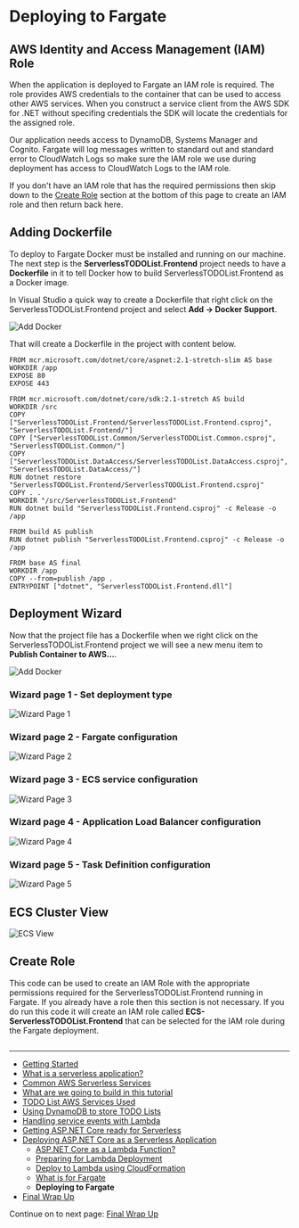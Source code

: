 # Deploying to Fargate


## AWS Identity and Access Management (IAM) Role

When the application is deployed to Fargate an IAM role is required. The role provides AWS credentials to the container
that can be used to access other AWS services. When you construct a service client from the 
AWS SDK for .NET without specifing credentials the SDK will locate the credentials for the assigned role.

Our application needs access to DynamoDB, Systems Manager and Cognito. Fargate will log messages written to standard out 
and standard error to CloudWatch Logs so make sure the IAM role we use during deployment has access to 
CloudWatch Logs to the IAM role.

If you don't have an IAM role that has the required permissions then skip down to the [Create Role](#create-role)
section at the bottom of this page to create an IAM role and then return back here.


## Adding Dockerfile


To deploy to Fargate Docker must be installed and running on our machine. The next step is the **ServerlessTODOList.Frontend**
project needs to have a **Dockerfile** in it to tell Docker how to build ServerlessTODOList.Frontend as a Docker image.

In Visual Studio a quick way to create a Dockerfile that right click on the ServerlessTODOList.Frontend project and
select **Add -> Docker Support**.

![Add Docker](./images/add-docker.png)

That will create a Dockerfile in the project with content below.

```
FROM mcr.microsoft.com/dotnet/core/aspnet:2.1-stretch-slim AS base
WORKDIR /app
EXPOSE 80
EXPOSE 443

FROM mcr.microsoft.com/dotnet/core/sdk:2.1-stretch AS build
WORKDIR /src
COPY ["ServerlessTODOList.Frontend/ServerlessTODOList.Frontend.csproj", "ServerlessTODOList.Frontend/"]
COPY ["ServerlessTODOList.Common/ServerlessTODOList.Common.csproj", "ServerlessTODOList.Common/"]
COPY ["ServerlessTODOList.DataAccess/ServerlessTODOList.DataAccess.csproj", "ServerlessTODOList.DataAccess/"]
RUN dotnet restore "ServerlessTODOList.Frontend/ServerlessTODOList.Frontend.csproj"
COPY . .
WORKDIR "/src/ServerlessTODOList.Frontend"
RUN dotnet build "ServerlessTODOList.Frontend.csproj" -c Release -o /app

FROM build AS publish
RUN dotnet publish "ServerlessTODOList.Frontend.csproj" -c Release -o /app

FROM base AS final
WORKDIR /app
COPY --from=publish /app .
ENTRYPOINT ["dotnet", "ServerlessTODOList.Frontend.dll"]
```

## Deployment Wizard

Now that the project file has a Dockerfile when we right click on the ServerlessTODOList.Frontend project we will
see a new menu item to **Publish Container to AWS...**.

![Add Docker](./images/solution-explorer-container.png)

### Wizard page 1 - Set deployment type

![Wizard Page 1](./images/ecs-wizard-page1.png)


### Wizard page 2 - Fargate configuration

![Wizard Page 2](./images/ecs-wizard-page2.png)

### Wizard page 3 - ECS service configuration

![Wizard Page 3](./images/ecs-wizard-page3.png)

### Wizard page 4 - Application Load Balancer configuration

![Wizard Page 4](./images/ecs-wizard-page4.png)

### Wizard page 5 - Task Definition configuration

![Wizard Page 5](./images/ecs-wizard-page5.png)

## ECS Cluster View

![ECS View](./images/ecs-view.png)

## Create Role

This code can be used to create an IAM Role with the appropriate permissions required for 
the ServerlessTODOList.Frontend running in Fargate. If you already have a role then this
section is not necessary. If you do run this code it will create an IAM role called **ECS-ServerlessTODOList.Frontend**
that can be selected for the IAM role during the Fargate deployment.

```cs --source-file ../Snippets/IAMRoleSetups.cs --project ../Snippets/Snippets.csproj --region setup_ecs_frontend_role
```

<!-- Generated Navigation -->
---

* [Getting Started](../GettingStarted.md)
* [What is a serverless application?](../WhatIsServerless.md)
* [Common AWS Serverless Services](../CommonServerlessServices.md)
* [What are we going to build in this tutorial](../WhatAreWeBuilding.md)
* [TODO List AWS Services Used](../TODOListServices.md)
* [Using DynamoDB to store TODO Lists](../DynamoDBModule/WhatIsDynamoDB.md)
* [Handling service events with Lambda](../StreamProcessing/ServiceEvents.md)
* [Getting ASP.NET Core ready for Serverless](../ASP.NETCoreFrontend/TheFrontend.md)
* [Deploying ASP.NET Core as a Serverless Application](../DeployingFrontend/DeployingFrontend.md)
  * [ASP.NET Core as a Lambda Function?](../DeployingFrontend/AspNetCoreAsLambda.md)
  * [Preparing for Lambda Deployment](../DeployingFrontend/LambdaPrepare.md)
  * [Deploy to Lambda using CloudFormation](../DeployingFrontend/LambdaDeploy.md)
  * [What is for Fargate](../DeployingFrontend/WhatIsFargate.md)
  * **Deploying to Fargate**
* [Final Wrap Up](../FinalWrapup.md)

Continue on to next page: [Final Wrap Up](../FinalWrapup.md)

